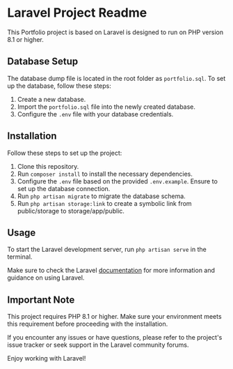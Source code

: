 
# Laravel Project Readme

This Portfolio project is based on Laravel is designed to run on PHP version 8.1 or higher.

## Database Setup

The database dump file is located in the root folder as `portfolio.sql`. To set up the database, follow these steps:

1. Create a new database.
2. Import the `portfolio.sql` file into the newly created database.
3. Configure the `.env` file with your database credentials.

## Installation

Follow these steps to set up the project:

1. Clone this repository.
2. Run `composer install` to install the necessary dependencies.
3. Configure the `.env` file based on the provided `.env.example`. Ensure to set up the database connection.
4. Run `php artisan migrate` to migrate the database schema.
5. Run `php artisan storage:link` to create a symbolic link from public/storage to storage/app/public.

## Usage

To start the Laravel development server, run `php artisan serve` in the terminal.

Make sure to check the Laravel [documentation](https://laravel.com/docs) for more information and guidance on using Laravel.

## Important Note

This project requires PHP 8.1 or higher. Make sure your environment meets this requirement before proceeding with the installation.

If you encounter any issues or have questions, please refer to the project's issue tracker or seek support in the Laravel community forums.

Enjoy working with Laravel!
